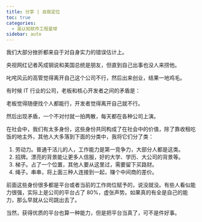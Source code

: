 ```yaml
---
title: 分享 | 自我定位
toc: true
categories: 
  - 高认知软件工程星球
sidebar: auto
---
```


我们大部分挫折都来自于对自身实力的错误估计上。

央视网红记者芮成钢说和美国总统是朋友，但直到自己出事也没人来捞他。

叱咤风云的高管觉得离开自己这个公司不行，然后出来创业，结果一地鸡毛。

有时候 IT 行业的公司，老板和核心开发者之间的矛盾是：

老板觉得随便找个人都能行，开发者觉得离开自己就不行。

然后出现矛盾，一个不对付就一拍两散，每天都在各种公司上演。

在社会中，我们有太多身份，这些身份共同构成了在社会中的价值，除了靠收租吃饭的地主外，其他人大多落到下面的分类中，我将它们分了类：

1. 劳动力。普通干活儿的人，工作能力是第一竞争力，大部分人都是这类。
2. 招牌。漂亮的背景能让更多人信服，好的大学、学历、大公司的背景等。
3. 梯子。占了一个位置，其他人要从这里过，需要留下买路财。
4. 绳子。串串，将上面三种人连接到一起，赚个中间商的差价。

前面这些身份很多都是平台或者当前的工作岗位赋予的，说没就没。有些人看似能力很强，实际上是公司的平台占了 80%，虚张声势。如果真的有全是自己的能力，那么早就从公司跳出去了。

当然，获得优质的平台也算一种能力，但是把平台当真了，可不是件好事。



